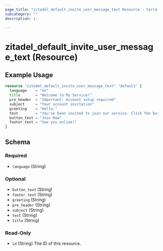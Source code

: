 ```yaml
---
page_title: "zitadel_default_invite_user_message_text Resource - terraform-provider-zitadel"
subcategory: ""
description: |-

---
```


# zitadel_default_invite_user_message_text (Resource)



## Example Usage

```terraform
resource "zitadel_default_invite_user_message_text" "default" {
  language    = "en"
  title       = "Welcome to My Service!"
  pre_header  = "Important: Account setup required"
  subject     = "Your account invitation"
  greeting    = "Hello,"
  text        = "You've been invited to join our service. Click the button below to get started."
  button_text = "Join Now"
  footer_text = "See you online!"
}
```

<!-- schema generated by tfplugindocs -->
## Schema

### Required

- `language` (String)

### Optional

- `button_text` (String)
- `footer_text` (String)
- `greeting` (String)
- `pre_header` (String)
- `subject` (String)
- `text` (String)
- `title` (String)

### Read-Only

- `id` (String) The ID of this resource.
